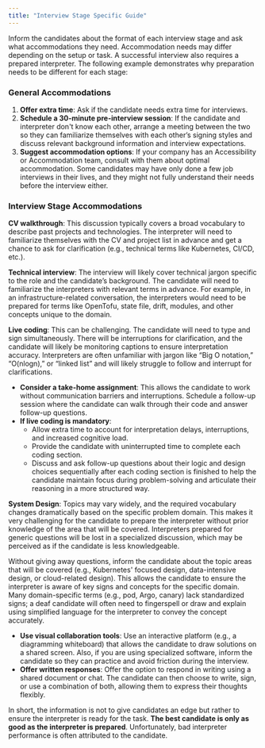 ```yaml
---
title: "Interview Stage Specific Guide"
---
```

Inform the candidates about the format of each interview stage and ask what accommodations they need. Accommodation needs may differ depending on the setup or task. A successful interview also requires a prepared interpreter. The following example demonstrates why preparation needs to be different for each stage:
### General Accommodations
1. **Offer extra time**: Ask if the candidate needs extra time for interviews.
2. **Schedule a 30-minute pre-interview session**: If the candidate and interpreter don't know each other, arrange a meeting between the two so they can familiarize themselves with each other’s signing styles and discuss relevant background information and interview expectations.
3. **Suggest accommodation options**: If your company has an Accessibility or Accommodation team, consult with them about optimal accommodation. Some candidates may have only done a few job interviews in their lives, and they might not fully understand their needs before the interview either. 
### Interview Stage Accommodations
**CV walkthrough**: This discussion typically covers a broad vocabulary to describe past projects and technologies. The interpreter will need to familiarize themselves with the CV and project list in advance and get a chance to ask for clarification (e.g., technical terms like Kubernetes, CI/CD, etc.).

**Technical interview**: The interview will likely cover technical jargon specific to the role and the candidate’s background. The candidate will need to familiarize the interpreters with relevant terms in advance. For example, in an infrastructure-related conversation, the interpreters would need to be prepared for terms like OpenTofu, state file, drift, modules, and other concepts unique to the domain.

**Live coding**: This can be challenging. The candidate will need to type and sign simultaneously. There will be interruptions for clarification, and the candidate will likely be monitoring captions to ensure interpretation accuracy. Interpreters are often unfamiliar with jargon like “Big O notation,” “O(nlogn),” or “linked list” and will likely struggle to follow and interrupt for clarifications.
- **Consider a take-home assignment**: This allows the candidate to work without communication barriers and interruptions. Schedule a follow-up session where the candidate can walk through their code and answer follow-up questions.
- **If live coding is mandatory**:
    - Allow extra time to account for interpretation delays, interruptions, and increased cognitive load.
    - Provide the candidate with uninterrupted time to complete each coding section.
    - Discuss and ask follow-up questions about their logic and design choices sequentially after each coding section is finished to help the candidate maintain focus during problem-solving and articulate their reasoning in a more structured way.

**System Design**: Topics may vary widely, and the required vocabulary changes dramatically based on the specific problem domain. This makes it very challenging for the candidate to prepare the interpreter without prior knowledge of the area that will be covered. Interpreters prepared for generic questions will be lost in a specialized discussion, which may be perceived as if the candidate is less knowledgeable. 

Without giving away questions, inform the candidate about the topic areas that will be covered (e.g., Kubernetes' focused design, data-intensive design, or cloud-related design). This allows the candidate to ensure the interpreter is aware of key signs and concepts for the specific domain. Many domain-specific terms (e.g., pod, Argo, canary) lack standardized signs; a deaf candidate will often need to fingerspell or draw and explain using simplified language for the interpreter to convey the concept accurately.
- **Use visual collaboration tools**: Use an interactive platform (e.g., a diagramming whiteboard) that allows the candidate to draw solutions on a shared screen. Also, if you are using specialized software, inform the candidate so they can practice and avoid friction during the interview.
- **Offer written responses**: Offer the option to respond in writing using a shared document or chat. The candidate can then choose to write, sign, or use a combination of both, allowing them to express their thoughts flexibly.

In short, the information is not to give candidates an edge but rather to ensure the interpreter is ready for the task. **The best candidate is only as good as the interpreter is prepared**. Unfortunately, bad interpreter performance is often attributed to the candidate. 
